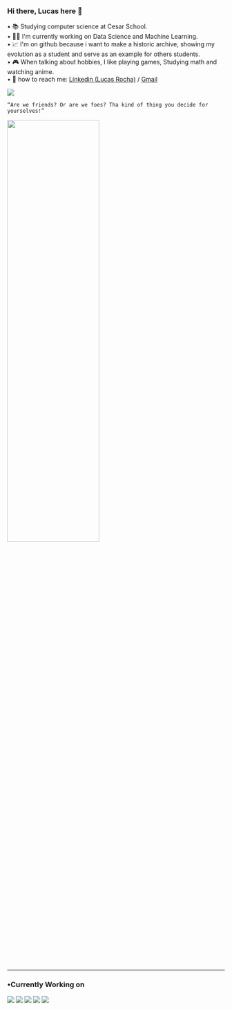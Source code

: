 ### Hi there, Lucas here 👋

• 📚    Studying computer science at Cesar School.                                                                                                                                          
• 👨‍💻 I'm currently working on Data Science and Machine Learning.                     
• 📈 I'm on github because i want to make a historic archive, showing my evolution as a student and serve as an example for others students.        
• 🎮 When talking about hobbies, I like playing games, Studying math and watching anime.                                                        
• 💬 how to reach me: [Linkedin (Lucas Rocha)](https://www.linkedin.com/in/lucas-rocha-603683246/) / [Gmail](https://mail.google.com/mail/u/0/#inbox?compose=GTvVlcSGMTGfBjkVScXCpdZFTJdMGCdxLZNwDcQNBpMQZzXVwfzDmvQLkQxqTSlqrJCvZXTlqScJH) <br>
 
  
  
  <img src = "https://github-readme-stats.vercel.app/api?username=LucasdfRocha&&show_icons=true&title_color=ffffff&icon_color=bb2acf&text_color=daf7dc&bg_color=151515">
  
    
    “Are we friends? Or are we foes? Tha kind of thing you decide for yourselves!”
    
 
    
  <div align="left"><img width = 65% height = 50% src = "https://staticg.sportskeeda.com/editor/2022/07/519fa-16586727111936-1920.jpg"><div/>
 
--------------------------------------------------------------------------------------------------

 <h3 align="left">•Currently Working on </h3>

<div align="left">
 
 <img src = "https://img.shields.io/badge/Python-3776AB?style=for-the-badge&logo=python&logoColor=white">
 <img src = "https://img.shields.io/badge/c-%2300599C.svg?style=for-the-badge&logo=c&logoColor=white">
 <img src = "https://img.shields.io/badge/git-%23F05033.svg?style=for-the-badge&logo=git&logoColor=white"> 
<img  src = "https://img.shields.io/badge/Linux-FCC624?style=for-the-badge&logo=linux&logoColor=black">
 <img src = "https://img.shields.io/badge/Visual%20Studio%20Code-0078d7.svg?style=for-the-badge&logo=visual-studio-code&logoColor=white">

 </div>


